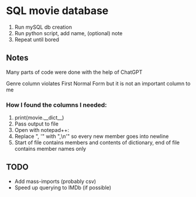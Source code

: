 # SQL movie database
1. Run mySQL db creation
2. Run python script, add name, (optional) note
4. Repeat until bored

## Notes
Many parts of code were done with the help of ChatGPT

Genre column violates First Normal Form but it is not an important column to me

### How I found the columns I needed:
1. print(movie.\_\_dict\_\_)
2. Pass output to file
3. Open with notepad++:
4. Replace ", '" with ",\n'" so every new member goes into newline
5. Start of file contains members and contents of dictionary, end of file contains member names only

## TODO
- Add mass-imports (probably csv)
- Speed up querying to IMDb (if possible)



